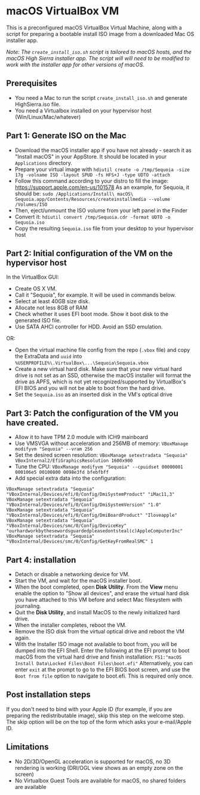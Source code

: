 # macOS VirtualBox VM

This is a preconfigured macOS VirtualBox Virtual Machine, along with a script for preparing a bootable install ISO image from a downloaded Mac OS installer app.

*Note: The `create_install_iso.sh` script is tailored to macOS hosts, and the macOS High Sierra installer app. The script will will need to be modified to work with the installer app for other versions of macOS.*

## Prerequisites

- You need a Mac to run the script `create_install_iso.sh` and generate HighSierra.iso file.
- You need a Virtualbox installed on your hypervisor host (Win/Linux/Mac/whatever)

## Part 1: Generate ISO on the Mac

- Download the macOS installer app if you have not already - search it as "Install macOS" in your AppStore. It should be located in your `Applications` directory.
- Prepare your virtual image with `hdiutil create -o /tmp/Sequoia -size 17g -volname ISO -layout SPUD -fs HFS+J -type UDTO -attach`
- Follow this command according to your distro to fill the image: https://support.apple.com/en-us/101578 As an example, for Sequoia, it should be: `sudo /Applications/Install\ macOS\ Sequoia.app/Contents/Resources/createinstallmedia --volume /Volumes/ISO`
- Then, eject/unmount the ISO volume from your left panel in the Finder
- Convert it: `hdiutil convert /tmp/Sequoia.cdr -format UDTO -o Sequoia.iso`
- Copy the resulting `Sequoia.iso` file from your desktop to your hypervisor host

## Part 2: Initial configuration of the VM on the hypervisor host

In the VirtualBox GUI: 
- Create OS X VM.
- Call it "Sequoia", for example. It will be used in commands below.
- Select at least 40GB size disk.
- Allocate not less 8GB of RAM
- Check whether it uses EFI boot mode. Show it boot disk to the generated ISO file.
- Use SATA AHCI controller for HDD. Avoid an SSD emulation.

OR:
- Open the virtual machine file config from the repo (`.vbox` file) and copy the ExtraData and `uuid` into `%USERPROFILE%\.VirtualBox\...\Sequoia\Sequoia.vbox`
- Create a new virtual hard disk. Make sure that your new virtual hard drive is not set as an SSD, otherwise the macOS installer will format the drive as APFS, which is not yet recognized/supported by VirtualBox's EFI BIOS and you will not be able to boot from the hard drive.
- Set the `Sequoia.iso` as an inserted disk in the VM's optical drive 
  
## Part 3: Patch the configuration of the VM you have created.

- Allow it to have TPM 2.0 module with ICH9 mainboard
- Use VMSVGA without acceleration and 256MB of memory: `VBoxManage modifyvm "Sequoia" --vram 256`
- Set the desired screen resolution: `VBoxManage setextradata "Sequoia" VBoxInternal2/EfiGraphicsResolution 1600x900`
- Tune the CPU: `VBoxManage modifyvm "Sequoia" --cpuidset 00000001 000106e5 00100800 0098e3fd bfebfbff`
- Add special extra data into the configuration:
```
VBoxManage setextradata "Sequoia" "VBoxInternal/Devices/efi/0/Config/DmiSystemProduct" "iMac11,3"
VBoxManage setextradata "Sequoia" "VBoxInternal/Devices/efi/0/Config/DmiSystemVersion" "1.0"
VBoxManage setextradata "Sequoia" "VBoxInternal/Devices/efi/0/Config/DmiBoardProduct" "Iloveapple"
VBoxManage setextradata "Sequoia" "VBoxInternal/Devices/smc/0/Config/DeviceKey" "ourhardworkbythesewordsguardedpleasedontsteal(c)AppleComputerInc"
VBoxManage setextradata "Sequoia" "VBoxInternal/Devices/smc/0/Config/GetKeyFromRealSMC" 1
```

## Part 4: installation

- Detach or disable a networking device for VM.
- Start the VM, and wait for the macOS installer boot.
- When the boot completed, open **Disk Utility**. From the **View** menu enable the option to "Show all devices", and erase the virtual hard disk you have attached to this VM before and select Mac filesystem with journaling.
- Quit the **Disk Utility**, and install MacOS to the newly initialized hard drive.
- When the installer completes, reboot the VM. 
- Remove the ISO disk from the virtual optical drive and reboot the VM again.
- With the Installer ISO image not available to boot from, you will be dumped into the EFI Shell. Enter the following at the EFI prompt to boot macOS from the virtual hard drive and finish installation: `FS1:"macOS Install Data\Locked Files\Boot Files\boot.efi"` Alternatively, you can enter `exit` at the prompt to go to the EFI BIOS boot screen, and use the `Boot from file` option to navigate to boot.efi. This is required only once.

## Post installation steps

If you don't need to bind with your Apple ID (for example, if you are preparing the redistributable image), skip this step on the welcome step. The skip option will be on the top of the form which asks your e-mail/Apple ID.

## Limitations

- No 2D/3D/OpenGL acceleration is supported for macOS, no 3D rendering is working (DRI/OGL view shows as an empty zone on the screen)
- No Virtualbox Guest Tools are available for macOS, no shared folders are available
